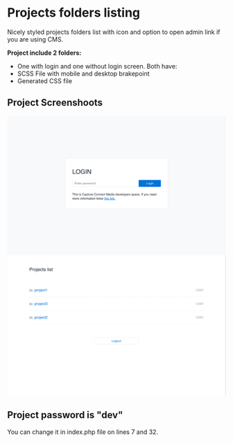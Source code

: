 # Projects folders listing
Nicely styled projects folders list with icon and option to open admin link if you are using CMS. 

**Project include 2 folders:**
* One with login and one without login screen. Both have:
* SCSS File with mobile and desktop brakepoint
* Generated CSS file

## Project Screenshoots
![alt text](https://github.com/krstivoja/Projects-folders-listing/blob/master/Login.png "Login page")
![alt text](https://github.com/krstivoja/Projects-folders-listing/blob/master/Projects.png "Projects page")


## Project password is "dev"
You can change it in index.php file on lines 7 and 32.
